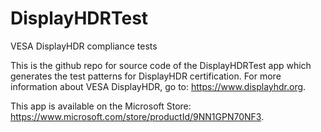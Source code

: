 # DisplayHDRTest
VESA DisplayHDR compliance tests

This is the github repo for source code of the DisplayHDRTest app which generates the test patterns for DisplayHDR certification. For more information about VESA DisplayHDR, go to: https://www.displayhdr.org.

This app is available on the Microsoft Store: https://www.microsoft.com/store/productId/9NN1GPN70NF3.
